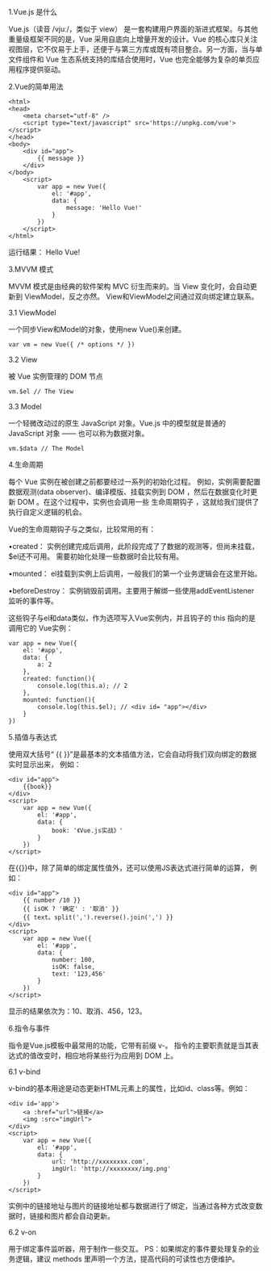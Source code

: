 1.Vue.js 是什么

Vue.js（读音 /vjuː/，类似于 view） 是一套构建用户界面的渐进式框架。与其他重量级框架不同的是，Vue 采用自底向上增量开发的设计。Vue 的核心库只关注视图层，它不仅易于上手，还便于与第三方库或既有项目整合。另一方面，当与单文件组件和 Vue 生态系统支持的库结合使用时，Vue 也完全能够为复杂的单页应用程序提供驱动。

2.Vue的简单用法

    <html> 
    <head>
        <meta charset="utf-8" />
        <script type="text/javascript" src='https://unpkg.com/vue'></script>
    </head> 
    <body>
        <div id="app">
            {{ message }}
        </div>
    </body>
        <script>
            var app = new Vue({
                el: '#app',
                data: {
                    message: 'Hello Vue!'
                }
            })
        </script>    
    </html>
运行结果：
    Hello Vue!
    
3.MVVM 模式

MVVM 模式是由经典的软件架构 MVC 衍生而来的。当 View 变化时，会自动更新到 ViewModel，反之亦然。
View和ViewModel之间通过双向绑定建立联系。

3.1 ViewModel

一个同步View和Model的对象，使用new Vue()来创建。

    var vm = new Vue({ /* options */ })

3.2 View

被 Vue 实例管理的 DOM 节点

    vm.$el // The View
3.3 Model

一个轻微改动过的原生 JavaScript 对象。Vue.js 中的模型就是普通的 JavaScript 对象 —— 也可以称为数据对象。

    vm.$data // The Model
    
4.生命周期

每个 Vue 实例在被创建之前都要经过一系列的初始化过程。
例如，实例需要配置数据观测(data observer)、编译模版、挂载实例到 DOM ，然后在数据变化时更新 DOM 。在这个过程中，实例也会调用一些 生命周期钩子 ，这就给我们提供了执行自定义逻辑的机会。

Vue的生命周期钩子与之类似，比较常用的有：

•created： 实例创建完成后调用，此阶段完成了了数据的观测等，但尚未挂载，$el还不可用。
          需要初始化处理一些数据时会比较有用。
         
•mounted： el挂载到实例上后调用，一般我们的第一个业务逻辑会在这里开始。
 
•beforeDestroy： 实例销毁前调用。主要用于解绑一些使用addEventListener 监听的事件等。

这些钩子与el和data类似，作为选项写入Vue实例内，并且钩子的 this 指向的是调用它的 Vue实例：
    
    var app = new Vue({
        el: '#app',
        data: {
            a: 2
        },
        created: function(){
            console.log(this.a); // 2
        },
        mounted: function(){
            console.log(this.$el); // <div id= "app"></div>
        }
    })
5.插值与表达式

使用双大括号“ {{ }}”是最基本的文本插值方法，它会自动将我们双向绑定的数据实时显示出来，
例如：

    <div id="app">
        {{book}}
    </div>
    <script>
        var app = new Vue({
            el: '#app',
            data: {
                book: '《Vue.js实战》'
            }
        })
    </script>
    
在{{}}中，除了简单的绑定属性值外，还可以使用JS表达式进行简单的运算，
例如：

    <div id="app">
        {{ number /10 }}
        {{ isOK ? '确定' : '取消' }}
        {{ text。split(',').reverse().join(',') }}
    </div>
    <script>
        var app = new Vue({
            el: '#app',
            data: {
                number: 100,
                isOK: false,
                text: '123,456'
            }
        })
    </script>
   显示的结果依次为：10、取消、456，123。
   
6.指令与事件

指令是Vue.js模板中最常用的功能，它带有前缀 v-。
指令的主要职责就是当其表达式的值改变时，相应地将某些行为应用到 DOM 上。

6.1 v-bind

v-bind的基本用途是动态更新HTML元素上的属性，比如id、class等。例如：

    <div id='app'>
        <a :href="url">链接</a>
        <img :src="imgUrl">
    </div>
    <script>
        var app = new Vue({
            el: '#app',
            data: {
                url: 'http://xxxxxxxx.com',
                imgUrl: 'http://xxxxxxxx/img.png'
            }
        })
    </script>
实例中的链接地址与图片的链接地址都与数据进行了绑定，当通过各种方式改变数据时，链接和图片都会自动更新。

6.2 v-on

用于绑定事件监听器，用于制作一些交互。
PS：如果绑定的事件要处理复杂的业务逻辑，建议 methods 里声明一个方法，提高代码的可读性也方便维护。
